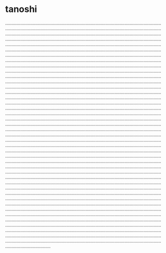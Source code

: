 # tanoshi
............................................................................................................................................................................................................................................................................................................................................................................................................................................................................................................................................................................................................................................................................................................................................................................................................................................................................................................................................................................................................................................................................................................................................................................................................................................................................................................................................................................................................................................................................................................................................................................................................................................................................................................................................................................................................................................................................................................................................................................................................................................................................................................................................................................................................................................................................................................................................................................................................................................................................................................................................................................................................................................................................................................................................................................................................................................................................................................................................................................................................................................................................................................................................................................................................................................................................................................................................................................................................................................................................................................................................................................................................................................................................................................................................................................................................................................................................................................................................................................................................................................................................................................................................................................................................................................................................................................................................................................................................................................................................................................................................................................................................................................................................................................................................................................................................................................................................................................................................................................................................................................................................................................................................................................................................................................................................................................................................................................................................................................................